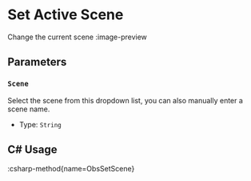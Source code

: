 # Set Active Scene
Change the current scene
:image-preview

## Parameters
### `Scene`
Select the scene from this dropdown list, you can also manually enter a scene name.

- Type: `String`

## C# Usage
:csharp-method{name=ObsSetScene}